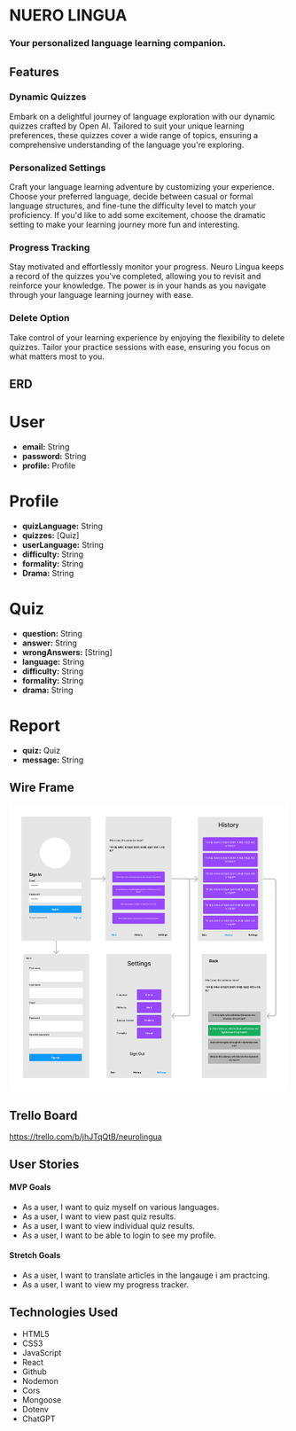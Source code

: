 # NUERO LINGUA

### Your personalized language learning companion.

## Features

### Dynamic Quizzes
Embark on a delightful journey of language exploration with our dynamic quizzes crafted by Open AI. Tailored to suit your unique learning preferences, these quizzes cover a wide range of topics, ensuring a comprehensive understanding of the language you're exploring.

### Personalized Settings
Craft your language learning adventure by customizing your experience. Choose your preferred language, decide between casual or formal language structures, and fine-tune the difficulty level to match your proficiency. 
If you'd like to add some excitement, choose the dramatic setting to make your learning journey more fun and interesting.

### Progress Tracking
Stay motivated and effortlessly monitor your progress. Neuro Lingua keeps a record of the quizzes you've completed, allowing you to revisit and reinforce your knowledge. The power is in your hands as you navigate through your language learning journey with ease.

### Delete Option
Take control of your learning experience by enjoying the flexibility to delete quizzes. Tailor your practice sessions with ease, ensuring you focus on what matters most to you.


## ERD

# User

- **email:** String
- **password:** String
- **profile:** Profile

# Profile

- **quizLanguage:** String
- **quizzes:** [Quiz]
- **userLanguage:** String
- **difficulty:** String
- **formality:** String
- **Drama:** String

# Quiz

- **question:** String
- **answer:** String
- **wrongAnswers:** [String]
- **language:** String
- **difficulty:** String
- **formality:** String
- **drama:** String

# Report

- **quiz:** Quiz
- **message:** String


## Wire Frame

![image](public/NL_wireframe.png)

## Trello Board

https://trello.com/b/jhJTqQtB/neurolingua

## User Stories


#### MVP Goals

- As a user, I want to quiz myself on various languages.
- As a user, I want to view past quiz results.
- As a user, I want to view individual quiz results.
- As a user, I want to be able to login to see my profile.



#### Stretch Goals

- As a user, I want to translate articles in the langauge i am practcing. 
- As a user, I want to view my progress tracker.


## Technologies Used

- HTML5
- CSS3
- JavaScript
- React
- Github
- Nodemon
- Cors
- Mongoose
- Dotenv
- ChatGPT

